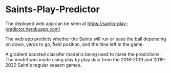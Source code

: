 # Saints-Play-Predictor

The deployed web app can be seen at https://saints-play-predictor.herokuapp.com/

The web app predicts whether the Saints will run or pass the ball depending on down, yards to go, field position, and the time left in the game.

A gradient boosted classifer model is being used to make the predictions. The model was made using play by play data from the 2018-2019 and 2019-2020 Saint's regular season games. 
